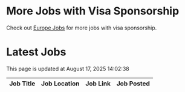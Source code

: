 # More Jobs with Visa Sponsorship

Check out [Europe Jobs](https://github.com/sureshparimi/europejobs#latest-jobs) for more jobs with visa sponsorship.

# Latest Jobs

This page is updated at August 17, 2025 14:02:38

| Job Title | Job Location | Job Link | Job Posted |
| --- | --- | --- | --- |
